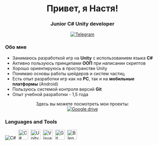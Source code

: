 <div id="header" align="center">
    <h1>Привет, я Настя!</h1>
    <h3>Junior C# Unity developer</h3>
</div>  

<div id="socials" align="center">
<a href ="https://t.me/EINEILEIDGE">
    <img src ="https://img.shields.io/badge/Telegram-2CA5E0?style=for-the-badge&logo=telegram&logoColor=white"
    alt="Telegram"/>
</a></div>

### Обо мне
- Занимаюсь разработкой игр на **Unity** с использованием языка **С#**
- Активно пользуюсь принципами **ООП** при написании скриптов
- Хорошо ориентируюсь в пространстве Unity
- Понимаю основы работы шейдеров и систем частиц
- Есть опыт разработки игр как на **PC**, так и на **мобильные платформы** (Android)
- Пользуюсь системой контроля версий **Git**
- Опыт учебной разработки - 1,5 года
<div id="body" align="center">
Здесь вы можете посмотреть мои проекты:
</div>
<div id="body" align="center">
<a href ="https://drive.google.com/drive/folders/1NROk3kPHVRZaOKgD-77gB5_a05p8mj4f?usp=drive_link">
   <img src="https://img.shields.io/badge/Google_Cloud-4285F4?style=for-the-badge&logo=google-cloud&logoColor=white](https://img.shields.io/badge/iCloud-3693F3?style=for-the-badge&logo=iCloud&logoColor=white"
     alt="Google drive"/>
</a></div>

### Languages and Tools
<img src ="https://img.shields.io/badge/C%23-239120?style=for-the-badge&logo=csharp&logoColor=white"
    title="C#"/>&nbsp;
<img height="32" width="32" src ="https://cdn.jsdelivr.net/npm/simple-icons@v12/icons/csharp.svg"
    title="C#"/>&nbsp;
<img height="32" width="32" src ="https://cdn.jsdelivr.net/npm/simple-icons@v12/icons/unity.svg"
    title="Unity"/>&nbsp;
<img height="32" width="32" src ="https://cdn.jsdelivr.net/npm/simple-icons@v12/icons/visualstudio.svg"
    title="Visual Studio"/>&nbsp;
<img height="32" width="32" src ="https://cdn.jsdelivr.net/npm/simple-icons@v12/icons/git.svg"
    title="Git"/>&nbsp;
<img height="32" width="32" src ="https://cdn.jsdelivr.net/npm/simple-icons@v12/icons/blender.svg"
    title="Blender"/>&nbsp;
